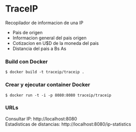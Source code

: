 # TraceIP

Recopilador de informacion de una IP
- Pais de origen
- Informacion general del pais origen
- Cotizacion en U$D de la moneda del pais
- Distancia del pais a Bs As


### Build con Docker

`$ docker build -t traceip/traceip .`

### Crear y ejecutar container Docker

`$ docker run -t -i -p 8080:8080 traceip/traceip`

### URLs

Consultar IP: http://localhost:8080<br>
Estadisticas de distancias: http://localhost:8080/ip-statistics
